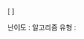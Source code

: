 [ ]

난이도 : 
알고리즘 유형 : 


<!--
- 문제명 : [출제기관] 문제번호 문제명
    - 출제기관 : 백준, 프로그래머스
    - 문제 번호 : URL 끝에 붙어있는 번호 적기
- 난이도
- 알고리즘 유형
    - 본인이 풀은 방식으로 적기
    - 유형을 알기 힘든 경우 - 표시
- 내용
    - 어떤 흐름으로 문제를 풀게 되었는지, 어려웠던 부분 등 설명

<예시 1 - 프로그래머스>
[프로그래머스] 120845 주사위의 개수

난이도 : Lv.0
알고리즘 유형 : -
내용 : 완탐인줄 알고 문제 풀었는데 시간초과 나서 ~~~했습니다

<예시 2 - 백준>
[백준] 1111 주사위

난이도 : 실버2
알고리즘 유형 : BFS
내용 : 완탐인줄 알고 문제 풀었는데 시간초과 나서 ~~~했습니다
-->
